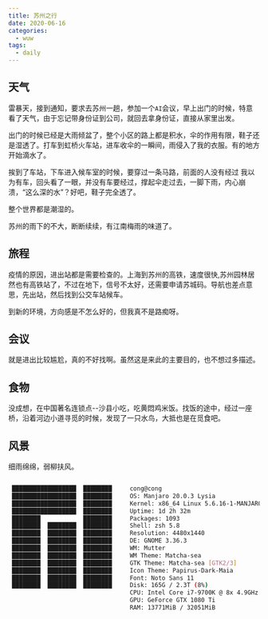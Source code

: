 ```yaml
---
title: 苏州之行
date: 2020-06-16
categories:
  - wuw
tags:
  - daily
---
```


## 天气

雷暴天，接到通知，要求去苏州一趟，参加一个`AI`会议，早上出门的时候，特意看了天气，由于忘记带身份证到公司，就回去拿身份证，直接从家里出发。

出门的时候已经是大雨倾盆了，整个小区的路上都是积水，伞的作用有限，鞋子还是湿透了。打车到虹桥火车站，进车收伞的一瞬间，雨侵入了我的衣服。有的地方开始滴水了。

挨到了车站，下车进入候车室的时候，要穿过一条马路，前面的人没有经过 我以为有车，回头看了一眼，并没有车要经过，撑起伞走过去，一脚下雨，内心崩溃，“这么深的水”？好吧，鞋子完全透了。

整个世界都是潮湿的。

苏州的雨下的不大，断断续续，有江南梅雨的味道了。

## 旅程

疫情的原因，进出站都是需要检查的。上海到苏州的高铁，速度很快,苏州园林居然也有高铁站了，不过在地下，信号不太好，还需要申请苏城码。导航也差点意思，先出站，然后找到公交车站候车。

到新的环境，方向感是不怎么好的，但我真不是路痴呀。

## 会议

就是进出比较尴尬，真的不好找啊。虽然这是来此的主要目的，也不想过多描述。

## 食物

没成想，在中国著名连锁点--沙县小吃，吃黄悶鸡米饭。找饭的途中，经过一座桥，沿着河边小道寻觅的时候，发现了一只水鸟，大抵也是在觅食吧。

## 风景

细雨绵绵，弱柳扶风。

```bash

 ██████████████████  ████████     cong@cong
 ██████████████████  ████████     OS: Manjaro 20.0.3 Lysia
 ██████████████████  ████████     Kernel: x86_64 Linux 5.6.16-1-MANJARO
 ██████████████████  ████████     Uptime: 1d 2h 32m
 ████████            ████████     Packages: 1093
 ████████  ████████  ████████     Shell: zsh 5.8
 ████████  ████████  ████████     Resolution: 4480x1440
 ████████  ████████  ████████     DE: GNOME 3.36.3
 ████████  ████████  ████████     WM: Mutter
 ████████  ████████  ████████     WM Theme: Matcha-sea
 ████████  ████████  ████████     GTK Theme: Matcha-sea [GTK2/3]
 ████████  ████████  ████████     Icon Theme: Papirus-Dark-Maia
 ████████  ████████  ████████     Font: Noto Sans 11
 ████████  ████████  ████████     Disk: 165G / 2.3T (8%)
                                  CPU: Intel Core i7-9700K @ 8x 4.9GHz [61.0°C]
                                  GPU: GeForce GTX 1080 Ti
                                  RAM: 13771MiB / 32051MiB

```